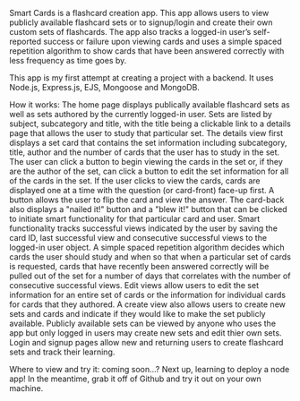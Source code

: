 Smart Cards is a flashcard creation app. This app allows users to view publicly available flashcard sets or to signup/login and create their own custom sets of flashcards. The app also tracks a logged-in user’s self-reported success or failure upon viewing cards and uses a simple spaced repetition algorithm to show cards that have been answered correctly with less frequency as time goes by.

This app is my first attempt at creating a project with a backend. It uses Node.js, Express.js, EJS, Mongoose and MongoDB.

How it works: The home page displays publically available flashcard sets as well as sets authored by the currently logged-in user. Sets are listed by subject, subcategory and title, with the title being a clickable link to a details page that allows the user to study that particular set. The details view first displays a set card that contains the set information including subcategory, title, author and the number of cards that the user has to study in the set. The user can click a button to begin viewing the cards in the set or, if they are the author of the set, can click a button to edit the set information for all of the cards in the set. 
If the user clicks to view the cards, cards are displayed one at a time with the question (or card-front) face-up first. A button allows the user to flip the card and view the answer. The card-back also displays a "nailed it!" button and a "blew it!" button that can be clicked to initiate smart functionality for that particular card and user. 
Smart functionality tracks successful views indicated by the user by saving the card ID, last successful view and consecutive successful views to the logged-in user object. A simple spaced repetition algorithm decides which cards the user should study and when so that when a particular set of cards is requested, cards that have recently been answered correctly will be pulled out of the set for a number of days that correlates with the number of consecutive successful views. 
Edit views allow users to edit the set information for an entire set of cards or the information for individual cards for cards that they authored. 
A create view also allows users to create new sets and cards and indicate if they would like to make the set publicly available. Publicly available sets can be viewed by anyone who uses the app but only logged in users may create new sets and edit thier own sets. 
Login and signup pages allow new and returning users to create flashcard sets and track their learning.

Where to view and try it: coming soon...? Next up, learning to deploy a node app! In the meantime, grab it off of Github and try it out on your own machine. 


